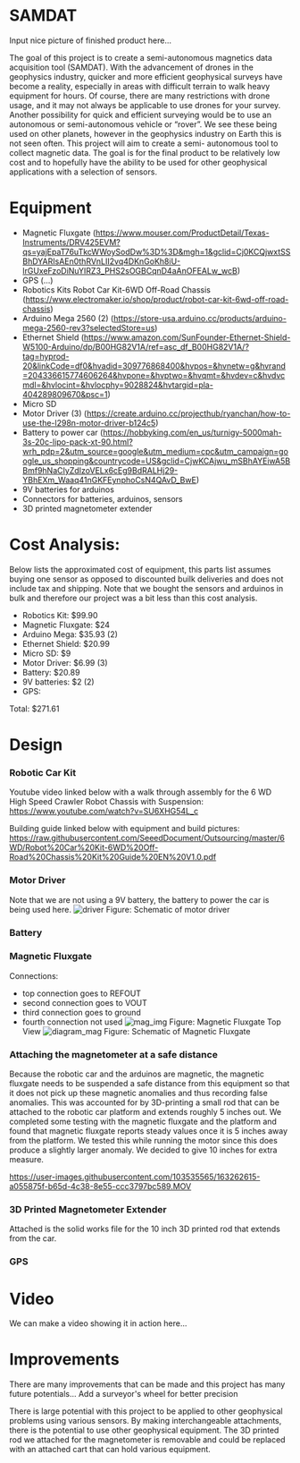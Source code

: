 # SAMDAT
Input nice picture of finished product here...

The goal of this project is to create a semi-autonomous magnetics data acquisition tool (SAMDAT). With the advancement of drones in the geophysics industry, quicker and more efficient geophysical surveys have become a reality, especially in areas with difficult terrain to walk heavy equipment for hours. Of course, there are many restrictions with drone usage, and it may not always be applicable to use drones for your survey. Another possibility for quick and efficient surveying would be to use an autonomous or semi-autonomous vehicle or “rover”. We see these being used on other planets, however in the geophysics industry on Earth this is not seen often. This project will aim to create a semi- autonomous tool to collect magnetic data. The goal is for the final product to be relatively low cost and to hopefully have the ability to be used for other geophysical applications with a selection of sensors. 

# Equipment
- Magnetic Fluxgate (https://www.mouser.com/ProductDetail/Texas-Instruments/DRV425EVM?qs=yajEpaT76uTkcWWoySodDw%3D%3D&mgh=1&gclid=Cj0KCQjwxtSSBhDYARIsAEn0thRVnLII2vq4DKnGoKh8iU-lrGUxeFzoDiNuYIRZ3_PHS2sOGBCqnD4aAnOFEALw_wcB) 
- GPS (...)
- Robotics Kits Robot Car Kit-6WD Off-Road Chassis (https://www.electromaker.io/shop/product/robot-car-kit-6wd-off-road-chassis) 
- Arduino Mega 2560 (2) (https://store-usa.arduino.cc/products/arduino-mega-2560-rev3?selectedStore=us)
- Ethernet Shield (https://www.amazon.com/SunFounder-Ethernet-Shield-W5100-Arduino/dp/B00HG82V1A/ref=asc_df_B00HG82V1A/?tag=hyprod-20&linkCode=df0&hvadid=309776868400&hvpos=&hvnetw=g&hvrand=204336615774606264&hvpone=&hvptwo=&hvqmt=&hvdev=c&hvdvcmdl=&hvlocint=&hvlocphy=9028824&hvtargid=pla-404289809670&psc=1)
- Micro SD
- Motor Driver (3) (https://create.arduino.cc/projecthub/ryanchan/how-to-use-the-l298n-motor-driver-b124c5)
- Battery to power car (https://hobbyking.com/en_us/turnigy-5000mah-3s-20c-lipo-pack-xt-90.html?wrh_pdp=2&utm_source=google&utm_medium=cpc&utm_campaign=google_us_shopping&countrycode=US&gclid=CjwKCAjwu_mSBhAYEiwA5BBmf9hNaCIyZdIzoVELx6cEg9BdRALHj29-YBhEXm_Waaq41nGKFEynphoCsN4QAvD_BwE)
- 9V batteries for arduinos 
- Connectors for batteries, arduinos, sensors
- 3D printed magnetometer extender 

# Cost Analysis:
Below lists the approximated cost of equipment, this parts list assumes buying one sensor as opposed to discounted builk deliveries and does not include tax and shipping. Note that we bought the sensors and arduinos in bulk and therefore our project was a bit less than this cost analysis. 
- Robotics Kit: $99.90
- Magnetic Fluxgate: $24
- Arduino Mega: $35.93 (2)
- Ethernet Shield: $20.99
- Micro SD: $9
- Motor Driver: $6.99 (3)
- Battery: $20.89
- 9V batteries: $2 (2)
- GPS: 

Total: $271.61

# Design
### Robotic Car Kit
Youtube video linked below with a walk through assembly for the 6 WD High Speed Crawler Robot Chassis with Suspension:
https://www.youtube.com/watch?v=SU6XHG54L_c 


Building guide linked below with equipment and build pictures:
https://raw.githubusercontent.com/SeeedDocument/Outsourcing/master/6WD/Robot%20Car%20Kit-6WD%20Off-Road%20Chassis%20Kit%20Guide%20EN%20V1.0.pdf 


### Motor Driver
Note that we are not using a 9V battery, the battery to power the car is being used here.
![driver](https://user-images.githubusercontent.com/103535565/164105223-9fe2444b-2959-419b-9bd1-f1e9fb3f1ce8.png)
Figure: Schematic of motor driver
 

### Battery


### Magnetic Fluxgate 
Connections: 
- top connection goes to REFOUT
- second connection goes to VOUT
- third connection goes to ground
- fourth connection not used
![mag_img](https://user-images.githubusercontent.com/103535565/164091672-be7d88c6-635e-4af5-af32-a8f0ed0f74d8.png)
Figure: Magnetic Fluxgate Top View
![diagram_mag](https://user-images.githubusercontent.com/103535565/164091989-8241e264-c293-4d68-9656-0c15013473b7.png)
Figure: Schematic of Magnetic Fluxgate


### Attaching the magnetometer at a safe distance
Because the robotic car and the arduinos are magnetic, the magnetic fluxgate needs to be suspended a safe distance from this equipment so that it does not pick up these magnetic anomalies and thus recording false anomalies. This was accounted for by 3D-printing a small rod that can be attached to the robotic car platform and extends roughly 5 inches out. We completed some testing with the magnetic fluxgate and the platform and found that magnetic fluxgate reports steady values once it is 5 inches away from the platform. We tested this while running the motor since this does produce a slightly larger anomaly. We decided to give 10 inches for extra measure. 

https://user-images.githubusercontent.com/103535565/163262615-a055875f-b65d-4c38-8e55-ccc3797bc589.MOV

### 3D Printed Magnetometer Extender
Attached is the solid works file for the 10 inch 3D printed rod that extends from the car. 

### GPS


# Video
We can make a video showing it in action here...

# Improvements
There are many improvements that can be made and this project has many future potentials... 
Add a surveyor's wheel for better precision 

There is large potential with this project to be applied to other geophysical problems using various sensors. By making interchangeable attachments, there is the potential to use other geophysical equipment. The 3D printed rod we attached for the magnetometer is removable and could be replaced with an attached cart that can hold various equipment. 
